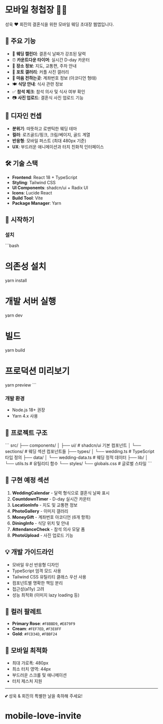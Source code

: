 # 모바일 청첩장 📱💕

성욱 ♥ 회진의 결혼식을 위한 모바일 웨딩 초대장 웹앱입니다.

## 🌟 주요 기능

- 📅 **웨딩 캘린더**: 결혼식 날짜가 강조된 달력
- ⏰ **카운트다운 타이머**: 실시간 D-day 카운터
- 📍 **장소 정보**: 지도, 교통편, 주차 안내
- 📸 **포토 갤러리**: 커플 사진 갤러리
- 💝 **마음 전하는곳**: 계좌번호 정보 (아코디언 형태)
- 🍽️ **식당 안내**: 식사 관련 정보
- ✅ **참석 체크**: 참석 의사 및 식사 여부 확인
- 📷 **사진 업로드**: 결혼식 사진 업로드 기능

## 🎨 디자인 컨셉

- **분위기**: 따뜻하고 로맨틱한 웨딩 테마
- **컬러**: 로즈골드/핑크, 크림/베이지, 골드 계열
- **반응형**: 모바일 퍼스트 (최대 480px 기준)
- **UX**: 부드러운 애니메이션과 터치 친화적 인터페이스

## 🛠️ 기술 스택

- **Frontend**: React 18 + TypeScript
- **Styling**: Tailwind CSS
- **UI Components**: shadcn/ui + Radix UI
- **Icons**: Lucide React
- **Build Tool**: Vite
- **Package Manager**: Yarn

## 🚀 시작하기

### 설치

\`\`\`bash

# 의존성 설치

yarn install

# 개발 서버 실행

yarn dev

# 빌드

yarn build

# 프로덕션 미리보기

yarn preview
\`\`\`

### 개발 환경

- Node.js 18+ 권장
- Yarn 4.x 사용

## 📁 프로젝트 구조

\`\`\`
src/
├── components/
│ ├── ui/ # shadcn/ui 기본 컴포넌트
│ └── sections/ # 웨딩 섹션 컴포넌트들
├── types/
│ └── wedding.ts # TypeScript 타입 정의
├── data/
│ └── wedding-data.ts # 웨딩 정적 데이터
├── lib/
│ └── utils.ts # 유틸리티 함수
└── styles/
└── globals.css # 글로벌 스타일
\`\`\`

## 🎯 구현 예정 섹션

1. **WeddingCalendar** - 달력 형식으로 결혼식 날짜 표시
2. **CountdownTimer** - D-day 실시간 카운터
3. **LocationInfo** - 지도 및 교통편 정보
4. **PhotoGallery** - 이미지 갤러리
5. **MoneyGift** - 계좌번호 아코디언 (6개 항목)
6. **DiningInfo** - 식당 위치 및 안내
7. **AttendanceCheck** - 참석 의사 모달 폼
8. **PhotoUpload** - 사진 업로드 기능

## 💡 개발 가이드라인

- 모바일 우선 반응형 디자인
- TypeScript 엄격 모드 사용
- Tailwind CSS 유틸리티 클래스 우선 사용
- 컴포넌트별 명확한 책임 분리
- 접근성(a11y) 고려
- 성능 최적화 (이미지 lazy loading 등)

## 🌈 컬러 팔레트

- **Primary Rose**: `#F8BBD9`, `#E879F9`
- **Cream**: `#FEF7ED`, `#F3E8FF`
- **Gold**: `#FCD34D`, `#FBBF24`

## 📱 모바일 최적화

- 최대 가로폭: 480px
- 최소 터치 영역: 44px
- 부드러운 스크롤 및 애니메이션
- 터치 제스처 지원

---

💕 성욱 & 회진의 특별한 날을 축하해 주세요!
# mobile-love-invite

